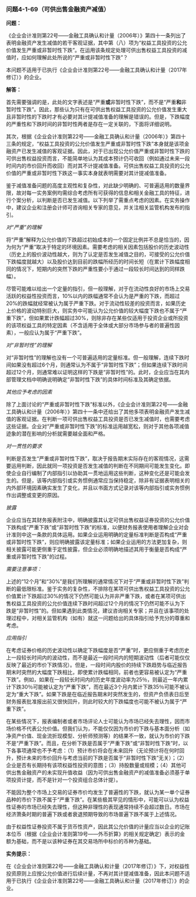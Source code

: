 ### 问题4-1-69（可供出售金融资产减值）

**问题：**

《企业会计准则第22号——金融工具确认和计量（2006年）》第四十一条列出了表明金融资产发生减值的若干客观证据，其中第（八）项为“权益工具投资的公允价值发生严重或非暂时性下跌”。在运用该条规定处理可供出售权益工具投资的减值时，应如何理解此处所说的“严重或非暂时性下跌”？

本问题不适用于已执行《企业会计准则第22号——金融工具确认和计量（2017年修订）》的企业。

**解答：**

首先需要强调的是，此处的文字表述是“严重**或**非暂时性下跌”，而不是“严重**和**非暂时性下跌”。因此，那些认为只有在可供出售权益工具投资的公允价值发生重大且非暂时性的下跌时才有必要对其计提减值准备的理解是错误的。但是，下跌幅度的严重性和下跌时间的非暂时性两者是存在一定关联的，下面将详细说明。

其次，根据《企业会计准则第22号——金融工具确认和计量（2006年）》第四十三条的规定，“权益工具投资的公允价值发生严重或非暂时性下跌”本身就是该项金融资产已发生减值的客观证据。因此，对于已出现公允价值严重或非暂时性下跌的可供出售权益投资而言，不能简单地认为其成本预计仍可收回（例如通过未来一段时间内的市价回升而收回）而对其不计提减值准备。可供出售权益工具投资的公允价值的严重或非暂时性下跌这一事实本身就表明需要对其计提减值准备。

鉴于减值准备问题的高度主观性和复杂性，对此缺少明确的、可普遍适用的数量界限，故对每一实务案例均需综合考虑所有可获得的信息和相关金融工具的特征，进行个案分析，以判断是否已发生减值。以下列举了需重点考虑的因素。在实务操作中，建议企业和注册会计师可咨询相关专家的意见，并关注相关监管机构发布的指引。

*对“严重”的理解*

将“严重”解释为公允价值的下跌超过初始成本的一个固定比例并不总是恰当的，因为何为“严重”取决于特定的环境因素。需要考虑的相关因素包括股价的历史波动性（历史上的股价波动性越大，则为了认定是否发生减值之目的，可接受的公允价值下跌幅度就越大）以及股价达到目前的跌幅所经历的时间长短（在累计下跌幅度相同的情况下，短期内的突然下跌的严重性要小于通过一段较长时间达到的同样跌幅）。

尽管可能难以给出一个定量的指引，但一般理解，对于在流动性良好的市场上交易活跃的权益性投资而言，10%以内的跌幅通常不会认为是严重的下跌，而超过20%的跌幅就经常被认为属于严重下跌。对于流动性较差的投资而言，如果历史上价格的波动特别巨大，则实务中可能认为公允价值的较大幅度下跌也不属于“严重下跌”，但如果累计跌幅超过30%，则除非存在某些仅适用于投资企业或所投资的该项权益工具的特定因素（不含适用于全体或大部分市场参与者的普遍性因素），一般应认为属于“严重下跌”。

*对“非暂时性”的理解*

对“非暂时性”的理解也没有一个可普遍适用的定量标准。但一般理解，连续下跌时间如果没有超过6个月，则通常认为不属于“非暂时性下跌”；但如果连续下跌时间超过12个月，则通常难以证明这样的下跌是“非暂时性”的。此时，企业应当在其内部管理文档中明确说明确定“非暂时性下跌”的具体时间标准及其确定依据。

*其他应予考虑的因素*

除了上面讨论的“严重或非暂时性下跌”标准以外，《企业会计准则第22号——金融工具确认和计量（2006年）》第四十一条中还给出了其他多项表明金融资产发生减值的客观证据。在判断一项可供出售权益工具投资是否已发生减值时，也需要考虑这些证据。企业对“严重或非暂时性下跌”的标准运用越宽松，则对于其他各项减值迹象的潜在影响的分析就需要越全面和严格。

*对一贯性的要求*

判断是否发生“严重或非暂时性下跌”，取决于报告期末实际存在的客观情况，这需要运用判断，因此就同一项投资是否发生减值的判断在不同期间可能发生变化。即使企业自行编制了内部指引以协助其一贯地运用这些判断，这种变化还是可能会发生的。但是，该等内部指引或实务惯例通常应当保持稳定，除非有证据表明相关的内外部环境因素确实发生了变化，并且以书面方式记录对该等内部指引或实务惯例作出调整或变更的原因。

*披露*

企业应当在其财务报表附注中，明确披露其认定可供出售权益证券投资的公允价值下跌构成“严重下跌”或“非暂时性下跌”的标准，以便财务报表使用者理解企业对会计准则中这一条款的具体运用。如果企业运用明确的定量标准判断是否构成“严重或非暂时性下跌”，则应明确披露该定量标准；如果企业运用的方法更加复杂，则相关披露可能更侧重于定性披露，但企业必须明确地描述其用于衡量是否构成“严重或非暂时性下跌”的过程。

*需要注意事项：*

上述的“12个月”和“30%”是我们所理解的通常情况下对于“严重或非暂时性下跌”判断的最低限标准。鉴于实务的复杂性，不排除在某项可供出售权益工具投资的公允价值累计下跌超过30%的情况下仍然可能认为并非严重下跌，或者在某项可供出售权益工具投资的公允价值连续下跌时间超过12个月的情况下仍然可能不认为下跌是“非暂时性”的。但如果遇到此类情况，建议咨询相关专家；并且在该事项的处理过程中，对相关监管机构（如有）就这一问题给出的具体指引给予充分的尊重和考虑。

*应用指引*

在考虑证券价格的历史波动性以确定下跌幅度是否“严重”时，更应侧重于考虑历史上一段较长时间内的波动性，而不是最近一段时间内的短期波动性（后者可能仅仅反映了最近的市价下跌情况）。但是，一段时间内股价的持续下跌趋势与临近报告期末时突然的大幅度下跌相比，即使累计跌幅相同，前者也更容易被认定为“严重下跌”。例如，如果在一段较长时间内的历史年度波动率为25％，则最近一年内累计下跌30％可能被认定为“严重下跌”，而在最近3个月内累计下跌35％可能不被认定为“重大下跌”。如果下跌是在临近报告期末时突然发生的，但资产负债表日后至财务报表批准报出前又很快回升，则此时较大的下跌幅度也可能不被认为属于“严重下跌”。

在某些情况下，报表编制者或者市场评论人士可能认为市场已经失去理性，因而市场价格不代表公允价值。但我们认为，不能仅仅因为市价的下跌与基本面分析（如净资产价值、现金流折现模型、分析师预测等）的结果不一致，就认为市价的下跌不是“严重下跌”。而且，在分析下跌是否属于“严重下跌”或“非暂时性下跌”时，以下各事项通常也不予考虑：（1）预计市价将会在未来回升（无论预计将在何时回升，预计未来的市价回升与考虑当前的下跌是否属于“非暂时性下跌”无关）；（2）企业是否有长期持有该项权益性投资的意图；（3）持股数量或规模；（4）其他可供出售金融资产的未实现升值收益（因为可供出售金融资产的减值准备必须基于单项投资计提，而不是针对一个投资组合总体计提）。

不能因为整个市场上交易的证券市价均发生了普遍性的下跌，就认为某一单个证券品种的市价下跌不属于“严重下跌”。在某些极其罕见的情形中，可能可以认为权益性证券的市场已经失去理性，但这种非理性的表现通常持续不会超过数日。市场在经济萧条时期的普遍下跌或者衰退预期导致的市场普遍下跌不属于上述情况。

由于权益性证券投资不属于货币性资产，因此其公允价值的计量应当以企业的记账本位币（根据《企业会计准则第19号——外币折算》的相关规定确定）表示的金额为基础，而不是以该种证券在其交易场所中标价的币种为基础。

**实务提示：**

在《企业会计准则第22号——金融工具确认和计量（2017年修订）》下，对权益性投资原则上应按公允价值进行后续计量，不再对其计提减值准备，因此本问题不适用于已执行《企业会计准则第22号——金融工具确认和计量（2017年修订）》的企业。